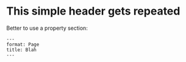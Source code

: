 # This simple header gets repeated

Better to use a property section:

```
---
format: Page
title: Blah
---
```
